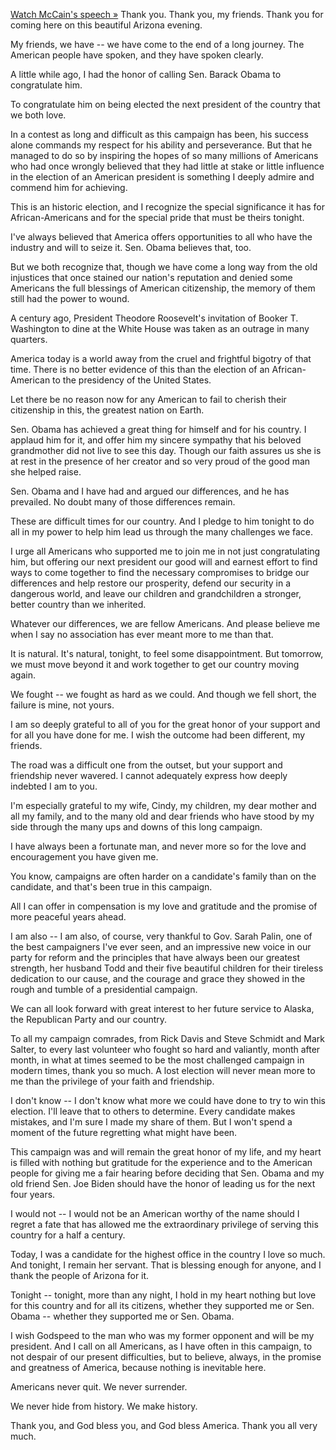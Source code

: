 [Watch McCain's speech »](https://www.youtube.com/watch?v=eGyykc281so)
Thank you. Thank you, my friends. Thank you for coming here on this beautiful Arizona evening.

My friends, we have -- we have come to the end of a long journey. The American people have spoken, and they have spoken clearly.

A little while ago, I had the honor of calling Sen. Barack Obama to congratulate him. 

To congratulate him on being elected the next president of the country that we both love.

In a contest as long and difficult as this campaign has been, his success alone commands my respect for his ability and perseverance. But that he managed to do so by inspiring the hopes of so many millions of Americans who had once wrongly believed that they had little at stake or little influence in the election of an American president is something I deeply admire and commend him for achieving.

This is an historic election, and I recognize the special significance it has for African-Americans and for the special pride that must be theirs tonight.

I've always believed that America offers opportunities to all who have the industry and will to seize it. Sen. Obama believes that, too.

But we both recognize that, though we have come a long way from the old injustices that once stained our nation's reputation and denied some Americans the full blessings of American citizenship, the memory of them still had the power to wound.

A century ago, President Theodore Roosevelt's invitation of Booker T. Washington to dine at the White House was taken as an outrage in many quarters.

America today is a world away from the cruel and frightful bigotry of that time. There is no better evidence of this than the election of an African-American to the presidency of the United States.

Let there be no reason now for any American to fail to cherish their citizenship in this, the greatest nation on Earth.

Sen. Obama has achieved a great thing for himself and for his country. I applaud him for it, and offer him my sincere sympathy that his beloved grandmother did not live to see this day. Though our faith assures us she is at rest in the presence of her creator and so very proud of the good man she helped raise.

Sen. Obama and I have had and argued our differences, and he has prevailed. No doubt many of those differences remain.

These are difficult times for our country. And I pledge to him tonight to do all in my power to help him lead us through the many challenges we face.

I urge all Americans who supported me to join me in not just congratulating him, but offering our next president our good will and earnest effort to find ways to come together to find the necessary compromises to bridge our differences and help restore our prosperity, defend our security in a dangerous world, and leave our children and grandchildren a stronger, better country than we inherited.

Whatever our differences, we are fellow Americans. And please believe me when I say no association has ever meant more to me than that.

It is natural. It's natural, tonight, to feel some disappointment. But tomorrow, we must move beyond it and work together to get our country moving again.

We fought -- we fought as hard as we could. And though we fell short, the failure is mine, not yours.

I am so deeply grateful to all of you for the great honor of your support and for all you have done for me. I wish the outcome had been different, my friends.

The road was a difficult one from the outset, but your support and friendship never wavered. I cannot adequately express how deeply indebted I am to you.

I'm especially grateful to my wife, Cindy, my children, my dear mother and all my family, and to the many old and dear friends who have stood by my side through the many ups and downs of this long campaign.

I have always been a fortunate man, and never more so for the love and encouragement you have given me.

You know, campaigns are often harder on a candidate's family than on the candidate, and that's been true in this campaign.

All I can offer in compensation is my love and gratitude and the promise of more peaceful years ahead.

I am also -- I am also, of course, very thankful to Gov. Sarah Palin, one of the best campaigners I've ever seen, and an impressive new voice in our party for reform and the principles that have always been our greatest strength, her husband Todd and their five beautiful children for their tireless dedication to our cause, and the courage and grace they showed in the rough and tumble of a presidential campaign.

We can all look forward with great interest to her future service to Alaska, the Republican Party and our country.

To all my campaign comrades, from Rick Davis and Steve Schmidt and Mark Salter, to every last volunteer who fought so hard and valiantly, month after month, in what at times seemed to be the most challenged campaign in modern times, thank you so much. A lost election will never mean more to me than the privilege of your faith and friendship.

I don't know -- I don't know what more we could have done to try to win this election. I'll leave that to others to determine. Every candidate makes mistakes, and I'm sure I made my share of them. But I won't spend a moment of the future regretting what might have been.

This campaign was and will remain the great honor of my life, and my heart is filled with nothing but gratitude for the experience and to the American people for giving me a fair hearing before deciding that Sen. Obama and my old friend Sen. Joe Biden should have the honor of leading us for the next four years.

I would not -- I would not be an American worthy of the name should I regret a fate that has allowed me the extraordinary privilege of serving this country for a half a century.

Today, I was a candidate for the highest office in the country I love so much. And tonight, I remain her servant. That is blessing enough for anyone, and I thank the people of Arizona for it.

Tonight -- tonight, more than any night, I hold in my heart nothing but love for this country and for all its citizens, whether they supported me or Sen. Obama -- whether they supported me or Sen. Obama.

I wish Godspeed to the man who was my former opponent and will be my president. And I call on all Americans, as I have often in this campaign, to not despair of our present difficulties, but to believe, always, in the promise and greatness of America, because nothing is inevitable here.

Americans never quit. We never surrender.

We never hide from history. We make history.

Thank you, and God bless you, and God bless America. Thank you all very much.
